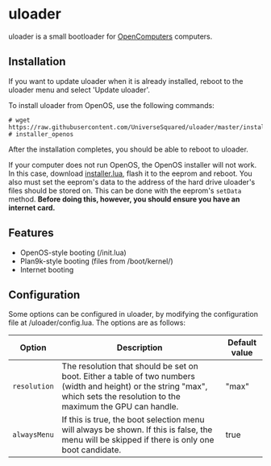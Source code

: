 # uloader

uloader is a small bootloader for [OpenComputers](https://ocdoc.cil.li/) computers.

## Installation

If you want to update uloader when it is already installed, reboot to the uloader menu and select 'Update uloader'.

To install uloader from OpenOS, use the following commands:
```
# wget https://raw.githubusercontent.com/UniverseSquared/uloader/master/installer_openos.lua
# installer_openos
```

After the installation completes, you should be able to reboot to uloader.

If your computer does not run OpenOS, the OpenOS installer will not work. In this case, download [installer.lua](https://raw.githubusercontent.com/UniverseSquared/uloader/master/installer.lua), flash it to the eeprom and reboot. You also must set the eeprom's data to the address of the hard drive uloader's files should be stored on. This can be done with the eeprom's `setData` method. **Before doing this, however, you should ensure you have an internet card.**

## Features

- OpenOS-style booting (/init.lua)
- Plan9k-style booting (files from /boot/kernel/)
- Internet booting

## Configuration

Some options can be configured in uloader, by modifying the configuration file at /uloader/config.lua. The options are as follows:

| Option | Description | Default value |
| ------ | ----------- | ------------- |
| `resolution` | The resolution that should be set on boot. Either a table of two numbers (width and height) or the string "max", which sets the resolution to the maximum the GPU can handle. | "max" |
| `alwaysMenu` | If this is true, the boot selection menu will always be shown. If this is false, the menu will be skipped if there is only one boot candidate. | true |
